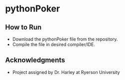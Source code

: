 # pythonPoker

## How to Run
* Download the pythonPoker file from the repository.
* Compile the file in desired compiler/IDE. 

## Acknowledgments
* Project assigned by Dr. Harley at Ryerson University
